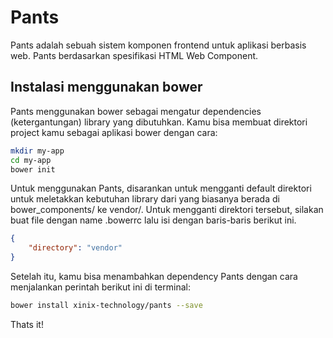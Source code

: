 Pants
=====

Pants adalah sebuah sistem komponen frontend untuk aplikasi berbasis web. Pants berdasarkan spesifikasi HTML Web Component.

## Instalasi menggunakan bower

Pants menggunakan bower sebagai mengatur dependencies (ketergantungan) library
yang dibutuhkan. Kamu bisa membuat direktori project kamu sebagai aplikasi bower dengan cara:

```bash
mkdir my-app
cd my-app
bower init
```

Untuk menggunakan Pants, disarankan untuk mengganti default direktori untuk meletakkan kebutuhan library dari yang biasanya berada di bower_components/ ke vendor/. Untuk mengganti direktori tersebut, silakan buat file dengan name .bowerrc lalu isi dengan baris-baris berikut ini.

```json
{
    "directory": "vendor"
}
```

Setelah itu, kamu bisa menambahkan dependency Pants dengan cara menjalankan perintah berikut ini di terminal:

```bash
bower install xinix-technology/pants --save
```

Thats it!